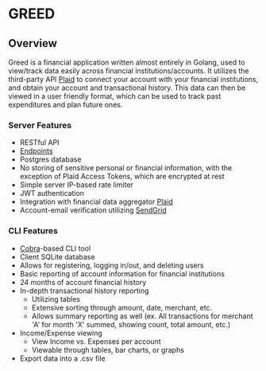 
# GREED

## Overview

Greed is a financial application written almost entirely in Golang, used to view/track data easily across financial institutions/accounts. It utilizes the third-party API [Plaid](https://plaid.com) to connect your account with your financial institutions, and obtain your account and transactional history. This data can then be viewed in a user friendly format, which can be used to track past expenditures and plan future ones.

### Server Features

- RESTful API
- [Endpoints](https://github.com/jms-guy/greed/blob/main/docs/endpoints.md)
- Postgres database
- No storing of sensitive personal or financial information, with the exception of Plaid Access Tokens, which are encrypted at rest
- Simple server IP-based rate limiter
- JWT authentication
- Integration with financial data aggregator [Plaid](https://plaid.com/)
- Account-email verification utilizing [SendGrid](https://sendgrid.com/en-us)

### CLI Features

- [Cobra](https://github.com/spf13/cobra)-based CLI tool
- Client SQLite database
- Allows for registering, logging in/out, and deleting users
- Basic reporting of account information for financial institutions
- 24 months of account financial history
- In-depth transactional history reporting 
    - Utilizing tables
    - Extensive sorting through amount, date, merchant, etc.
    - Allows summary reporting as well (ex. All transactions for merchant 'A' for month 'X' summed, showing count, total amount, etc.)
- Income/Expense viewing
    - View Income vs. Expenses per account
    - Viewable through tables, bar charts, or graphs
- Export data into a .csv file